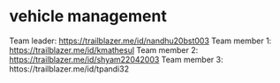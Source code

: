 # vehicle management
Team leader: https://trailblazer.me/id/nandhu20bst003
Team member 1: https://trailblazer.me/id/kmathesul
Team member 2: https://trailblazer.me/id/shyam22042003
Team member 3: httos://trailblazer.me/id/tpandi32
